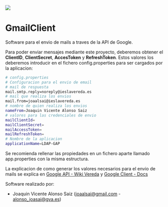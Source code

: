 ![](http://www.redpostmedia.co.uk/wp-content/uploads/2015/11/gmail-logo-1-01.png)
# GmailClient 
Software para el envio de mails a traves de la API de Google.

Para poder enviar mensajes mediante este proyecto, deberemos obtener el **ClientID**, **ClientSecret**, **AccesToken** y **RefreshToken**. Estos valores los deberemos introducir en el fichero config.properties para ser cargados por la aplicacion:

```bash
# config.properties
# Configuracion para el envio de email
# mail de respuesta
mail.smtp.reply=noreply@ieslavereda.es
# mail que realiza los envios
mail.from=joaalsai@ieslavereda.es
# nombre de quien realiza los envios
nameFrom=Joaquin Vicente Alonso Saiz
# valores para las credenciales de envio
mailClientId=
mailClientSecret=
mailAccessToken=
mailRefreshToken=
# Nombre de la aplicacion
applicationName=LDAP-GAP
```
Se recomienda rellenar las propiedades en un fichero aparte llamado app.properties con la misma estructura.

La explicacion de como generar los valores necesarios para el envio de mails se explica en  [Google API - Wiki Vereda](http://wiki.ieslavereda.es/index.php?title=Google_API#Envio_de_Mails) y [Google Client - Docs](https://docs.google.com/document/d/1jZu8LlW-Yw5aRNznFO2sD2evbytovN-11ag_kKXquzs/edit?usp=sharing)

Software realizado por:
- Joaquin Vicente Alonso Saiz (joaalsai@gmail.com - alonso_joasai@gva.es)
